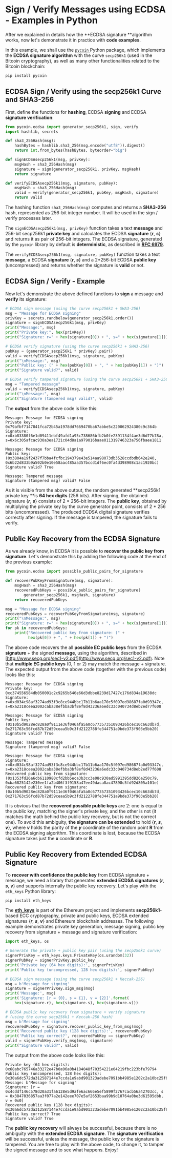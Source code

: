 # Sign / Verify Messages using ECDSA - Examples in Python

After we explained in details how the **ECDSA signature **algorithm works, now let's demonstrate it in practice with **code examples**.

In this example, we shall use the [`pycoin` ](https://github.com/richardkiss/pycoin)Python package, which implements the **ECDSA signature algorithm** with the curve `secp256k1` \(used in the Bitcoin cryptography\), as well as many other functionalities related to the Bitcoin blockchain:

```py
pip install pycoin
```

## ECDSA Sign / Verify using the secp256k1 Curve and SHA3-256

First, define the functions for **hashing**, ECDSA **signing** and ECDSA **signature verification**:

```py
from pycoin.ecdsa import generator_secp256k1, sign, verify
import hashlib, secrets

def sha3_256Hash(msg):
    hashBytes = hashlib.sha3_256(msg.encode("utf8")).digest()
    return int.from_bytes(hashBytes, byteorder="big")

def signECDSAsecp256k1(msg, privKey):
    msgHash = sha3_256Hash(msg)
    signature = sign(generator_secp256k1, privKey, msgHash)
    return signature

def verifyECDSAsecp256k1(msg, signature, pubKey):
    msgHash = sha3_256Hash(msg)
    valid = verify(generator_secp256k1, pubKey, msgHash, signature)
    return valid
```

The hashing function `sha3_256Hash(msg)` computes and returns a **SHA3-256** hash, represented as 256-bit integer number. It will be used in the sign / verify processes later.

The `signECDSAsecp256k1(msg, privKey)` function takes a text **message** and 256-bit secp256k1 **private key** and calculates the ECDSA **signature** {_**r**_, _**s**_} and returns it as pair of 256-bit integers. The ECDSA signature, generated by the `pycoin` library by default is **deterministic**, as described in [**RFC 6979**](https://tools.ietf.org/html/rfc6979).

The `verifyECDSAsecp256k1(msg, signature, pubKey)` function takes a text **message**, a ECDSA **signature** {_**r**_, _**s**_} and a 2\*256-bit ECDSA **public key** \(uncompressed\) and returns whether the signature is **valid** or not.

## ECDSA Sign / Verify - Example

Now let's demonstrate the above defined functions to **sign** a message and **verify** its signature:

```py
# ECDSA sign message (using the curve secp256k1 + SHA3-256)
msg = "Message for ECDSA signing"
privKey = secrets.randbelow(generator_secp256k1.order())
signature = signECDSAsecp256k1(msg, privKey)
print("Message:", msg)
print("Private key:", hex(privKey))
print("Signature: r=" + hex(signature[0]) + ", s=" + hex(signature[1]))

# ECDSA verify signature (using the curve secp256k1 + SHA3-256)
pubKey = (generator_secp256k1 * privKey).pair()
valid = verifyECDSAsecp256k1(msg, signature, pubKey)
print("\nMessage:", msg)
print("Public key: (" + hex(pubKey[0]) + ", " + hex(pubKey[1]) + ")")
print("Signature valid?", valid)

# ECDSA verify tampered signature (using the curve secp256k1 + SHA3-256)
msg = "Tampered message"
valid = verifyECDSAsecp256k1(msg, signature, pubKey)
print("\nMessage:", msg)
print("Signature (tampered msg) valid?", valid)
```

The **output** from the above code is like this:

```
Message: Message for ECDSA signing
Private key: 0x79afbf7147841fca72b45a1978dd7669470ba67abbe5c220062924380c9c364b
Signature: r=0xb83380f6e1d09411ebf49afd1a95c738686bfb2b0fe2391134f4ae3d6d77b78a, s=0x6c305afcac930a3ea1721c04d8a1a979016baae011319746323a756fbaee1811

Message: Message for ECDSA signing
Public key: (0x3804a19f2437f7bba4fcfbc194379e43e514aa98073db3528ccdbdb642e240, 0x6b22d833b9a502b0e10e58aac485aa357bccd1df6ec0fa4d398908c1ac1920bc)
Signature valid? True

Message: Tampered message
Signature (tampered msg) valid? False
```

As it is visible from the above output, the random generated **secp256k1 private key **is **64 hex digits** \(256 bits\). After signing, the obtained signature {_**r**_, _**s**_} consists of 2 \* 256-bit integers. The **public key**, obtained by multiplying the private key by the curve generator point, consists of 2 \* 256 bits \(uncompressed\). The produced ECDSA digital signature verifies correctly after signing. If the message is tampered, the signature fails to verify.

## Public Key Recovery from the ECDSA Signature

As we already know, in ECDSA it is possible to **recover the public key from signature**. Let's demonstrate this by adding the following code at the end of the previous example:

```py
from pycoin.ecdsa import possible_public_pairs_for_signature

def recoverPubKeyFromSignature(msg, signature):
    msgHash = sha3_256Hash(msg)
    recoveredPubKeys = possible_public_pairs_for_signature(
        generator_secp256k1, msgHash, signature)
    return recoveredPubKeys

msg = "Message for ECDSA signing"
recoveredPubKeys = recoverPubKeyFromSignature(msg, signature)
print("\nMessage:", msg)
print("Signature: r=" + hex(signature[0]) + ", s=" + hex(signature[1]))
for pk in recoveredPubKeys:
    print("Recovered public key from signature: (" +
          hex(pk[0]) + ", " + hex(pk[1]) + ")")
```

The above code recovers the all **possible EC public keys** from the ECDSA **signature** + the signed **message**, using the algorithm, described in [http://www.secg.org/sec1-v2.pdf](http://www.secg.org/sec1-v2.pdf). Note that **multiple EC public keys** \(0, 1 or 2\) may match the message + signature. The expected output from the above code \(together with the previous code\) looks like this:

```
Message: Message for ECDSA signing
Private key: 0xc374556584db050001c2c9265b546e66d3dbbe8239d17427c176d834a19638dc
Signature: r=0xd034c98af3274ad93f3c8ce944bbc17b11b6aa170c5f097ed98687fa0d93347c, s=0xa2318ceea2002caba38efbba3bf8ef8d43236a6edc33c040734d8eb2ed77f608

Message: Message for ECDSA signing
Public key: (0x10b5d9028ec828a0f9111e36f046afa5a0c677357351093426bcec10c663db7d, 0x271763c56fcd87b72d59ceaa5b9c3fd2122788fe344751a9bde373f903e5bb20)
Signature valid? True

Message: Tampered message
Signature (tampered msg) valid? False

Message: Message for ECDSA signing
Signature: r=0xd034c98af3274ad93f3c8ce944bbc17b11b6aa170c5f097ed98687fa0d93347c, s=0xa2318ceea2002caba38efbba3bf8ef8d43236a6edc33c040734d8eb2ed77f608
Recovered public key from signature: (0x1353fd26a6cb6110980cfd2bb5eca3b3cc3e08c930ad5991395dd826a250c79, 0xba6825142e230ee1fa2b406f3f9158a47ee49daca8ac47898c5fd92d805a101e)
Recovered public key from signature: (0x10b5d9028ec828a0f9111e36f046afa5a0c677357351093426bcec10c663db7d, 0x271763c56fcd87b72d59ceaa5b9c3fd2122788fe344751a9bde373f903e5bb20)
```

It is obvious that the **recovered possible public keys** are 2: one is equal to the public key, matching the signer's private key, and the other is not \(it matches the math behind the public key recovery, but is not the correct one\). To avoid this ambiguity, **the signature can be extended** to hold {_**r**_, _**s**_, _**v**_}, where _**v**_ holds the parity of the _**y**_ coordinate of the random point **R** from the ECDSA signing algorithm. This coordinate is lost, because the ECDSA signature takes just the **x** coordinate or **R**.

## Public Key Recovery from Extended ECDSA Signature

To **recover with confidence the public key** from ECDSA signature + message, we need a library that generates **extended ECDSA signatures** {_**r**_, _**s**_, _**v**_} and supports internally the public key recovery. Let's play with the `eth_keys` Python library:

```py
pip install eth_keys
```

The [**eth\_keys**](https://github.com/ethereum/eth-keys/) is part of the Ethereum project and implements **secp256k1**-based ECC cryptography, private and public keys, ECDSA extended signatures {_**r**_, _**s**_, _**v**_} and Ethereum blockchain addresses. The following example demonstrates private key generation, message signing, public key recovery from signature + message and signature verification:

```py
import eth_keys, os

# Generate the private + public key pair (using the secp256k1 curve)
signerPrivKey = eth_keys.keys.PrivateKey(os.urandom(32))
signerPubKey = signerPrivKey.public_key
print('Private key (64 hex digits):', signerPrivKey)
print('Public key (uncompressed, 128 hex digits):', signerPubKey)

# ECDSA sign message (using the curve secp256k1 + Keccak-256)
msg = b'Message for signing'
signature = signerPrivKey.sign_msg(msg)
print('Message:', msg)
print('Signature: [r = {0}, s = {1}, v = {2}]'.format(
    hex(signature.r), hex(signature.s), hex(signature.v)))

# ECDSA public key recovery from signature + verify signature
# (using the curve secp256k1 + Keccak-256 hash)
msg = b'Message for signing'
recoveredPubKey = signature.recover_public_key_from_msg(msg)
print('Recovered public key (128 hex digits):', recoveredPubKey)
print('Public key correct?', recoveredPubKey == signerPubKey)
valid = signerPubKey.verify_msg(msg, signature)
print("Signature valid?", valid)
```

The output from the above code looks like this:

```
Private key (64 hex digits): 0x68abc765746a33272e47b0a96a0b4184048f70354221e04219fbc223bfe79794
Public key (uncompressed, 128 hex digits): 0x30a6dc572da312587144e7ccda1e9abd901323adebe7091bb4985e1202c2a10bc25f681b3d2e1a671438f0b125287b473c09ca345c5583cd627232b536b9ca0a
Message: b'Message for signing'
Signature: [r = 0x4cddf146c578d20a31fa6128e5d9afe6ac666e5ef5899f2767cacb56a42703cc, s = 0x3847036857aa3f077a2e142eee707e5af2653baa99b9d10764a0be3d61595dbb, v = 0x0]
Recovered public key (128 hex digits): 0x30a6dc572da312587144e7ccda1e9abd901323adebe7091bb4985e1202c2a10bc25f681b3d2e1a671438f0b125287b473c09ca345c5583cd627232b536b9ca0a
Public key correct? True
Signature valid? True
```

The **public key recovery** will always be successful, because there is no ambiguity with the **extended ECDSA signature**. The **signature verification** will be successful, unless the message, the public key or the signature is tampered. You are free to play with the above code, to change it, to tamper the signed message and to see what happens. Enjoy!

